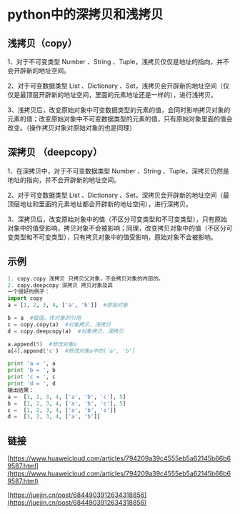 # python中的深拷贝和浅拷贝

## 浅拷贝（copy）

1、对于不可变类型 Number 、String 、Tuple，浅拷贝仅仅是地址的指向，并不会开辟新的地址空间。

2、对于可变数据类型 List 、Dictionary 、Set，浅拷贝会开辟新的地址空间（仅仅是最顶层开辟新的地址空间，里面的元素地址还是一样的），进行浅拷贝。

3、浅拷贝后，改变原始对象中可变数据类型的元素的值，会同时影响拷贝对象的元素的值；改变原始对象中不可变数据类型的元素的值，只有原始对象里面的值会改变。（操作拷贝对象对原始对象的也是同理）

## 深拷贝 （deepcopy）

1、在深拷贝中，对于不可变数据类型 Number 、String 、Tuple，深拷贝仍然是地址的指向，并不会开辟新的地址空间。

2、对于可变数据类型 List 、Dictionary 、Set，深拷贝会开辟新的地址空间（最顶层地址和里面的元素地址都会开辟新的地址空间），进行深拷贝。

3、深拷贝后，改变原始对象中的值（不区分可变类型和不可变类型），只有原始对象中的值受影响，拷贝对象不会被影响；同理，改变拷贝对象中的值（不区分可变类型和不可变类型），只有拷贝对象中的值受影响，原始对象不会被影响。


## 示例

```python
1. copy.copy 浅拷贝 只拷贝父对象，不会拷贝对象的内部的。
2. copy.deepcopy 深拷贝 拷贝对象及其
一个很好的例子：
import copy
a = [1, 2, 3, 4, ['a', 'b']]  #原始对象

b = a  #赋值，传对象的引用
c = copy.copy(a)  #对象拷贝，浅拷贝
d = copy.deepcopy(a)  #对象拷贝，深拷贝

a.append(5)  #修改对象a
a[4].append('c')  #修改对象a中的['a', 'b']

print 'a = ', a
print 'b = ', b
print 'c = ', c
print 'd = ', d
输出结果：
a =  [1, 2, 3, 4, ['a', 'b', 'c'], 5]
b =  [1, 2, 3, 4, ['a', 'b', 'c'], 5]
c =  [1, 2, 3, 4, ['a', 'b', 'c']]
d =  [1, 2, 3, 4, ['a', 'b']]
```

## 链接

[https://www.huaweicloud.com/articles/794209a39c4555eb5a62145b66b69587.html](https://www.huaweicloud.com/articles/794209a39c4555eb5a62145b66b69587.html)

[https://juejin.cn/post/6844903912634318856](https://juejin.cn/post/6844903912634318856)




